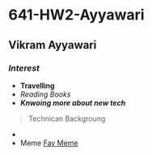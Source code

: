 # 641-HW2-Ayyawari
## Vikram Ayyawari
### _Interest_
 - **Travelling**
 - _Reading Books_
 - ***Knwoing more about new tech***
>Technican Backgroung
 - 
 - Meme [Fav Meme](https://pbs.twimg.com/media/E99PJGSXMAMcNzo.jpg)
